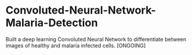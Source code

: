 # Convoluted-Neural-Network-Malaria-Detection
Built a deep learning Convoluted Neural Network to differentiate between images of healthy and malaria infected cells. [ONGOING]
